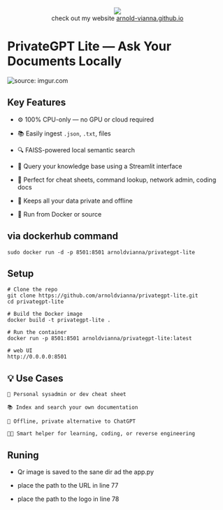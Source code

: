 <p align=center>
  <br>
  <a href="https://github.com/arnold-vianna?tab=repositories" target="_blank"><img src="https://avatars.githubusercontent.com/u/113808475?v=4"/></a>
  <br>
  <span>check out my website <a href="https://arnold-vianna.github.io/">arnold-vianna.github.io</a></span>
  <br>
</p>



#  PrivateGPT Lite — Ask Your Documents Locally



<img src="https://i.imgur.com/MSecm4s.png" title="source: imgur.com" /></a>

## Key Features 

- ⚙️ 100% CPU-only — no GPU or cloud required  

- 📚 Easily ingest `.json`, `.txt`,  files  

- 🔍 FAISS-powered local semantic search  

- 📖 Query your knowledge base using a Streamlit interface 

- 🧠 Perfect for cheat sheets, command lookup, network admin, coding docs  

- 🔐 Keeps all your data private and offline  

- 🚀 Run from Docker or source 


## via dockerhub command

 ```console
sudo docker run -d -p 8501:8501 arnoldvianna/privategpt-lite
```

## Setup 


```console
# Clone the repo
git clone https://github.com/arnoldvianna/privategpt-lite.git
cd privategpt-lite
```

```console
# Build the Docker image
docker build -t privategpt-lite .
```

```console
# Run the container
docker run -p 8501:8501 arnoldvianna/privategpt-lite:latest
```

```console
# web UI
http://0.0.0.0:8501
```


##  💡 Use Cases



    🔧 Personal sysadmin or dev cheat sheet

    📚 Index and search your own documentation

    🚫 Offline, private alternative to ChatGPT

    👨‍💻 Smart helper for learning, coding, or reverse engineering






##  Runing

* Qr  image is saved to the sane dir ad the app.py

* place the path to the URL in line 77

* place the path to the logo in line 78
